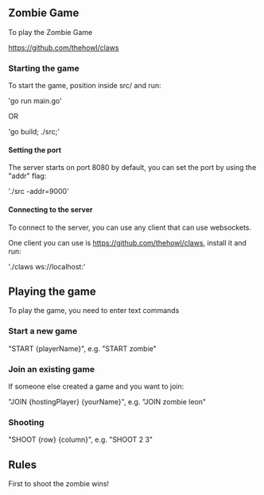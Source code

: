 ## Zombie Game
To play the Zombie Game

https://github.com/thehowl/claws

### Starting the game
To start the game, position inside src/ and run:

'go run main.go'

OR

'go build; ./src;'

#### Setting the port
The server starts on port 8080 by default, you can set the port by using the "addr" flag:

'./src -addr=9000'

#### Connecting to the server
To connect to the server, you can use any client that can use websockets.

One client you can use is https://github.com/thehowl/claws, install it and run:

'./claws ws://localhost:<port>'

## Playing the game
To play the game, you need to enter text commands

### Start a new game
"START {playerName}", e.g. "START zombie"

### Join an existing game
If someone else created a game and you want to join:

"JOIN {hostingPlayer} {yourName}", e.g. "JOIN zombie leon"

### Shooting
"SHOOT {row} {column}", e.g. "SHOOT 2 3"

## Rules
First to shoot the zombie wins!